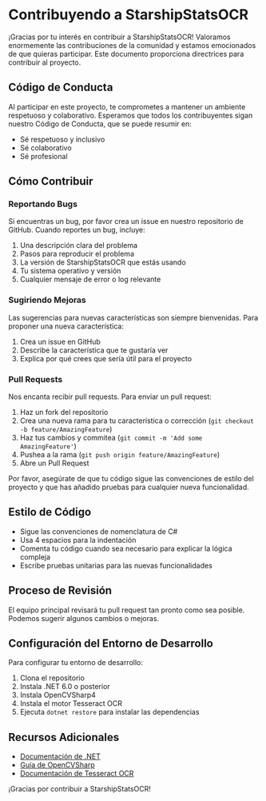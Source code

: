 # Contribuyendo a StarshipStatsOCR

¡Gracias por tu interés en contribuir a StarshipStatsOCR! Valoramos enormemente las contribuciones de la comunidad y estamos emocionados de que quieras participar. Este documento proporciona directrices para contribuir al proyecto.

## Código de Conducta

Al participar en este proyecto, te comprometes a mantener un ambiente respetuoso y colaborativo. Esperamos que todos los contribuyentes sigan nuestro Código de Conducta, que se puede resumir en:

- Sé respetuoso y inclusivo
- Sé colaborativo
- Sé profesional

## Cómo Contribuir

### Reportando Bugs

Si encuentras un bug, por favor crea un issue en nuestro repositorio de GitHub. Cuando reportes un bug, incluye:

1. Una descripción clara del problema
2. Pasos para reproducir el problema
3. La versión de StarshipStatsOCR que estás usando
4. Tu sistema operativo y versión
5. Cualquier mensaje de error o log relevante

### Sugiriendo Mejoras

Las sugerencias para nuevas características son siempre bienvenidas. Para proponer una nueva característica:

1. Crea un issue en GitHub
2. Describe la característica que te gustaría ver
3. Explica por qué crees que sería útil para el proyecto

### Pull Requests

Nos encanta recibir pull requests. Para enviar un pull request:

1. Haz un fork del repositorio
2. Crea una nueva rama para tu característica o corrección (`git checkout -b feature/AmazingFeature`)
3. Haz tus cambios y commitea (`git commit -m 'Add some AmazingFeature'`)
4. Pushea a la rama (`git push origin feature/AmazingFeature`)
5. Abre un Pull Request

Por favor, asegúrate de que tu código sigue las convenciones de estilo del proyecto y que has añadido pruebas para cualquier nueva funcionalidad.

## Estilo de Código

- Sigue las convenciones de nomenclatura de C#
- Usa 4 espacios para la indentación
- Comenta tu código cuando sea necesario para explicar la lógica compleja
- Escribe pruebas unitarias para las nuevas funcionalidades

## Proceso de Revisión

El equipo principal revisará tu pull request tan pronto como sea posible. Podemos sugerir algunos cambios o mejoras.

## Configuración del Entorno de Desarrollo

Para configurar tu entorno de desarrollo:

1. Clona el repositorio
2. Instala .NET 6.0 o posterior
3. Instala OpenCVSharp4
4. Instala el motor Tesseract OCR
5. Ejecuta `dotnet restore` para instalar las dependencias

## Recursos Adicionales

- [Documentación de .NET](https://docs.microsoft.com/en-us/dotnet/)
- [Guía de OpenCVSharp](https://github.com/shimat/opencvsharp)
- [Documentación de Tesseract OCR](https://github.com/tesseract-ocr/tesseract)

¡Gracias por contribuir a StarshipStatsOCR!
